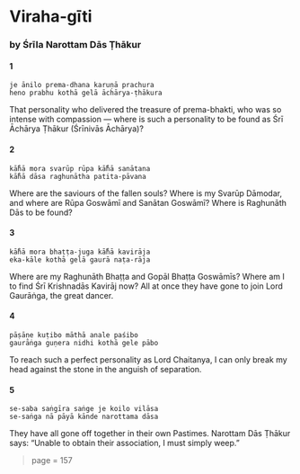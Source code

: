 # Viraha-gīti

### by Śrīla Narottam Dās Ṭhākur

#### 1

    je ānilo prema-dhana karuṇā prachura
    heno prabhu kothā gelā āchārya-ṭhākura

That personality who delivered the treasure of prema-bhakti, who was so intense with compassion — where is such a personality to be found as Śrī Āchārya Ṭhākur (Śrīnivās Āchārya)?

#### 2

    kā̐hā mora svarūp rūpa kā̐hā sanātana
    kā̐hā dāsa raghunātha patita-pāvana

Where are the saviours of the fallen souls? Where is my Svarūp Dāmodar, and where are Rūpa Goswāmī and Sanātan Goswāmī? Where is Raghunāth Dās to be found?

#### 3

    kā̐hā mora bhaṭṭa-juga kā̐hā kavirāja
    eka-kāle kothā gelā gaurā naṭa-rāja

Where are my Raghunāth Bhaṭṭa and Gopāl Bhaṭṭa Goswāmīs? Where am I to find Śrī Krishnadās Kavirāj now? All at once they have gone to join Lord Gaurāṅga, the great dancer.

#### 4

    pāṣāṇe kuṭibo māthā anale paśibo
    gaurāṅga guṇera nidhi kothā gele pābo

To reach such a perfect personality as Lord Chaitanya, I can only break my head against the stone in the anguish of separation.

#### 5

    se-saba saṅgīra saṅge je koilo vilāsa
    se-saṅga nā pāyā kānde narottama dāsa

They have all gone off together in their own Pastimes. Narottam Dās Ṭhākur says: “Unable to obtain their association, I must simply weep.”


> page = 157